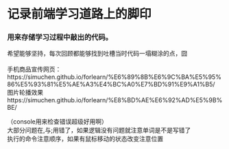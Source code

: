 <h1>记录前端学习道路上的脚印</h1>
<h3>用来存储学习过程中敲出的代码。</h3>
希望能够坚持，每次回顾都能够找到吐槽当时代码一塌糊涂的点，囧<br/><br/>
手机商品宣传网页：<br>
https://simuchen.github.io/forlearn/%E6%89%8B%E6%9C%BA%E5%95%86%E5%93%81%E5%AE%A3%E4%BC%A0%E7%BD%91%E9%A1%B5/<br>
图片轮播效果  <br/>
https://simuchen.github.io/forlearn/%E8%BD%AE%E6%92%AD%E5%9B%BE/


（console用来检查错误超级好用啊）<br>
大部分问题在,与;用错了，如果逻辑没有问题就注意单词是不是写错了  <br>
执行的命令注意顺序，如果有鼠标移动的状态改变注意位置
